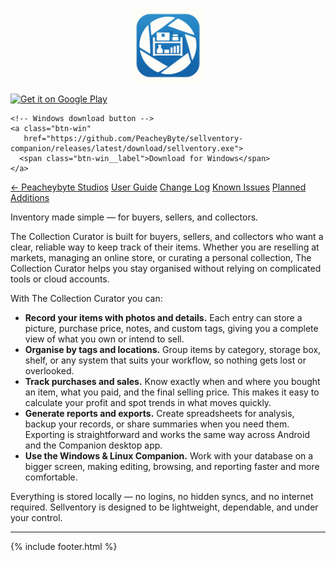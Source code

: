 <link rel="stylesheet" href="{{ '/assets/css/custom.css?v=3' | relative_url }}">

<!-- App Logo -->
<p align="center">
  <img src="Sellventory-icon-final.png" alt="Sellventory logo" width="120">
</p>

<!-- DOWNLOAD AREA -->
<div class="download-card">
  <div class="dl-row">
    <!-- Google Play badge -->
    <a class="gp-badge"
       href="https://play.google.com/store/apps/details?id=com.peachbyte.sellventory"
       aria-label="Get it on Google Play">
      <img
        src="https://play.google.com/intl/en_us/badges/static/images/badges/en_badge_web_generic.png"
        alt="Get it on Google Play" />
    </a>

    <!-- Windows download button -->
    <a class="btn-win"
       href="https://github.com/PeacheyByte/sellventory-companion/releases/latest/download/sellventory.exe">
      <span class="btn-win__label">Download for Windows</span>
    </a>
  </div>
</div>


<!-- === Sellventory navigation buttons === -->
<div class="sv-nav">
  <a class="sv-btn" href="/">← Peacheybyte Studios</a>
  <a class="sv-btn" href="{{ site.baseurl }}/user-guide/">User Guide</a>
  <a class="sv-btn" href="{{ site.baseurl }}/changelog/">Change Log</a>
  <a class="sv-btn" href="{{ site.baseurl }}/issues/">Known Issues</a>
  <a class="sv-btn" href="{{ site.baseurl }}/roadmap/">Planned Additions</a>
</div>
<!-- === end navigation buttons === -->

<!-- Body -->
Inventory made simple — for buyers, sellers, and collectors.

The Collection Curator is built for buyers, sellers, and collectors who want a clear, reliable way to keep track of their items. Whether you are reselling at markets, managing an online store, or curating a personal collection, The Collection Curator helps you stay organised without relying on complicated tools or cloud accounts.

With The Collection Curator  you can:

- **Record your items with photos and details.** Each entry can store a picture, purchase price, notes, and custom tags, giving you a complete view of what you own or intend to sell.
- **Organise by tags and locations.** Group items by category, storage box, shelf, or any system that suits your workflow, so nothing gets lost or overlooked.
- **Track purchases and sales.** Know exactly when and where you bought an item, what you paid, and the final selling price. This makes it easy to calculate your profit and spot trends in what moves quickly.
- **Generate reports and exports.** Create spreadsheets for analysis, backup your records, or share summaries when you need them. Exporting is straightforward and works the same way across Android and the Companion desktop app.
- **Use the Windows & Linux Companion.** Work with your database on a bigger screen, making editing, browsing, and reporting faster and more comfortable.

Everything is stored locally — no logins, no hidden syncs, and no internet required. Sellventory is designed to be lightweight, dependable, and under your control.

---
{% include footer.html %}
